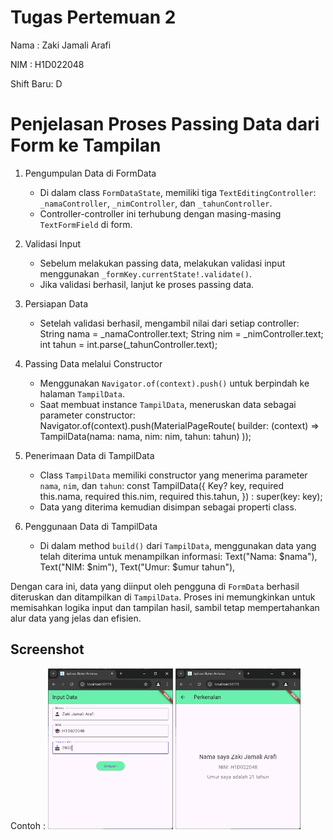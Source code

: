 # Tugas Pertemuan 2

Nama : Zaki Jamali Arafi

NIM : H1D022048

Shift Baru: D

# Penjelasan Proses Passing Data dari Form ke Tampilan

1. Pengumpulan Data di FormData
    - Di dalam class `FormDataState`, memiliki tiga `TextEditingController`: `_namaController`, `_nimController`, dan `_tahunController`.
    - Controller-controller ini terhubung dengan masing-masing `TextFormField` di form.

2. Validasi Input
    - Sebelum melakukan passing data, melakukan validasi input menggunakan `_formKey.currentState!.validate()`.
    - Jika validasi berhasil, lanjut ke proses passing data.

3. Persiapan Data
    - Setelah validasi berhasil, mengambil nilai dari setiap controller:
      String nama = _namaController.text;
      String nim = _nimController.text;
      int tahun = int.parse(_tahunController.text);
      

4. Passing Data melalui Constructor
    - Menggunakan `Navigator.of(context).push()` untuk berpindah ke halaman `TampilData`.
    - Saat membuat instance `TampilData`, meneruskan data sebagai parameter constructor:
      Navigator.of(context).push(MaterialPageRoute(
        builder: (context) => TampilData(nama: nama, nim: nim, tahun: tahun)
      ));


5. Penerimaan Data di TampilData
    - Class `TampilData` memiliki constructor yang menerima parameter `nama`, `nim`, dan `tahun`:
      const TampilData({
        Key? key,
        required this.nama,
        required this.nim,
        required this.tahun,
      }) : super(key: key);
    - Data yang diterima kemudian disimpan sebagai properti class.

6. Penggunaan Data di TampilData
    - Di dalam method `build()` dari `TampilData`, menggunakan data yang telah diterima untuk menampilkan informasi:
      Text("Nama: $nama"),
      Text("NIM: $nim"),
      Text("Umur: $umur tahun"),

Dengan cara ini, data yang diinput oleh pengguna di `FormData` berhasil diteruskan dan ditampilkan di `TampilData`. Proses ini memungkinkan untuk memisahkan logika input dan tampilan hasil, sambil tetap mempertahankan alur data yang jelas dan efisien.
## Screenshot
Contoh :
<img src="form.png" alt="form" width="200"/>
<img src="hasil.png" alt="hasil" width="200"/>
